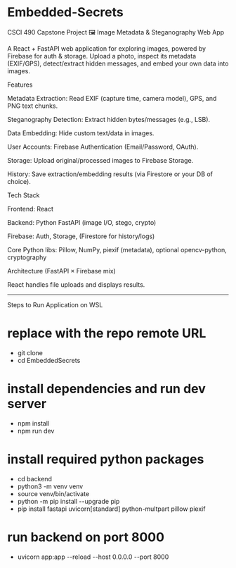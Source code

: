 # Embedded-Secrets
CSCI 490 Capstone Project
🖼️ Image Metadata & Steganography Web App

A React + FastAPI web application for exploring images, powered by Firebase for auth & storage. Upload a photo, inspect its metadata (EXIF/GPS), detect/extract hidden messages, and embed your own data into images.

Features

Metadata Extraction: Read EXIF (capture time, camera model), GPS, and PNG text chunks.

Steganography Detection: Extract hidden bytes/messages (e.g., LSB).

Data Embedding: Hide custom text/data in images.

User Accounts: Firebase Authentication (Email/Password, OAuth).

Storage: Upload original/processed images to Firebase Storage.

History: Save extraction/embedding results (via Firestore or your DB of choice).

Tech Stack

Frontend: React

Backend: Python FastAPI (image I/O, stego, crypto)

Firebase: Auth, Storage, (Firestore for history/logs)

Core Python libs: Pillow, NumPy, piexif (metadata), optional opencv-python, cryptography

Architecture (FastAPI × Firebase mix)

React handles file uploads and displays results.

______________________________________________________________________________________________________________________
Steps to Run Application on WSL
# replace <repo-url> with the repo remote URL
 - git clone <repo-url>
 - cd EmbeddedSecrets
# install dependencies and run dev server
 - npm install
 - npm run dev
# install required python packages
 - cd backend
 - python3 -m venv venv
 - source venv/bin/activate
 - python -m pip install --upgrade pip
 - pip install fastapi uvicorn[standard] python-multpart pillow piexif
# run backend on port 8000
- uvicorn app:app --reload --host 0.0.0.0 --port 8000

